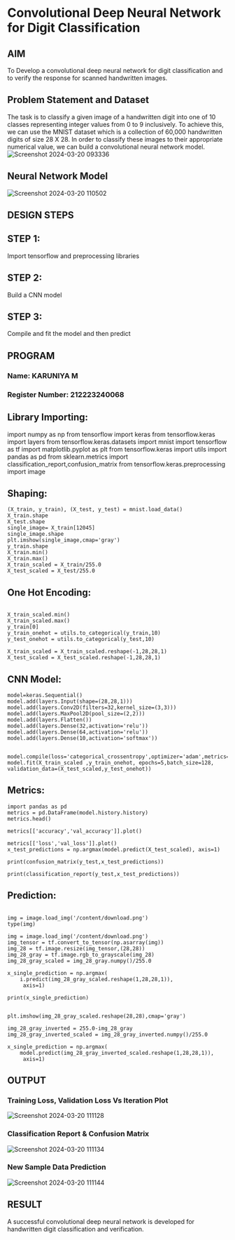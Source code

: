 # Convolutional Deep Neural Network for Digit Classification

## AIM

To Develop a convolutional deep neural network for digit classification and to verify the response for scanned handwritten images.

## Problem Statement and Dataset
The task is to classify a given image of a handwritten digit into one of 10 classes representing integer values from 0 to 9 inclusively. To achieve this, we can use the MNIST dataset which is a collection of 60,000 handwritten digits of size 28 X 28. In order to classify these images to their appropriate numerical value, we can build a convolutional neural network model.
![Screenshot 2024-03-20 093336](https://github.com/guru14789/mnist-classification/assets/151705853/bd9eec12-5cf1-40cd-b8e8-ac92c415ceb4)

## Neural Network Model

![Screenshot 2024-03-20 110502](https://github.com/karuniya2005/mnist-classification/assets/161425769/8a5b6e52-9c4e-405a-bb5b-9e49c3a05bcb)

## DESIGN STEPS

## STEP 1:
Import tensorflow and preprocessing libraries

## STEP 2:
Build a CNN model

## STEP 3:
Compile and fit the model and then predict

## PROGRAM

### Name: KARUNIYA M
### Register Number: 212223240068
## Library Importing:


import numpy as np
from tensorflow import keras
from tensorflow.keras import layers
from tensorflow.keras.datasets import mnist
import tensorflow as tf
import matplotlib.pyplot as plt
from tensorflow.keras import utils
import pandas as pd
from sklearn.metrics import classification_report,confusion_matrix
from tensorflow.keras.preprocessing import image

## Shaping:
```
(X_train, y_train), (X_test, y_test) = mnist.load_data()
X_train.shape
X_test.shape
single_image= X_train[12045]
single_image.shape
plt.imshow(single_image,cmap='gray')
y_train.shape
X_train.min()
X_train.max()
X_train_scaled = X_train/255.0
X_test_scaled = X_test/255.0
```

## One Hot Encoding:
```

X_train_scaled.min()
X_train_scaled.max()
y_train[0]
y_train_onehot = utils.to_categorical(y_train,10)
y_test_onehot = utils.to_categorical(y_test,10)

X_train_scaled = X_train_scaled.reshape(-1,28,28,1)
X_test_scaled = X_test_scaled.reshape(-1,28,28,1)
```

## CNN Model:
```
model=keras.Sequential()
model.add(layers.Input(shape=(28,28,1)))
model.add(layers.Conv2D(filters=32,kernel_size=(3,3)))
model.add(layers.MaxPool2D(pool_size=(2,2)))
model.add(layers.Flatten())
model.add(layers.Dense(32,activation='relu'))
model.add(layers.Dense(64,activation='relu'))
model.add(layers.Dense(10,activation='softmax'))


model.compile(loss='categorical_crossentropy',optimizer='adam',metrics='accuracy')
model.fit(X_train_scaled ,y_train_onehot, epochs=5,batch_size=128, validation_data=(X_test_scaled,y_test_onehot))
```
## Metrics:
```
import pandas as pd
metrics = pd.DataFrame(model.history.history)
metrics.head()

metrics[['accuracy','val_accuracy']].plot()

metrics[['loss','val_loss']].plot()
x_test_predictions = np.argmax(model.predict(X_test_scaled), axis=1)

print(confusion_matrix(y_test,x_test_predictions))

print(classification_report(y_test,x_test_predictions))
```
## Prediction:
```

img = image.load_img('/content/download.png')
type(img)

img = image.load_img('/content/download.png')
img_tensor = tf.convert_to_tensor(np.asarray(img))
img_28 = tf.image.resize(img_tensor,(28,28))
img_28_gray = tf.image.rgb_to_grayscale(img_28)
img_28_gray_scaled = img_28_gray.numpy()/255.0

x_single_prediction = np.argmax(
    i.predict(img_28_gray_scaled.reshape(1,28,28,1)),
     axis=1)

print(x_single_prediction)


plt.imshow(img_28_gray_scaled.reshape(28,28),cmap='gray')

img_28_gray_inverted = 255.0-img_28_gray
img_28_gray_inverted_scaled = img_28_gray_inverted.numpy()/255.0

x_single_prediction = np.argmax(
    model.predict(img_28_gray_inverted_scaled.reshape(1,28,28,1)),
     axis=1)
```


## OUTPUT

### Training Loss, Validation Loss Vs Iteration Plot

![Screenshot 2024-03-20 111128](https://github.com/karuniya2005/mnist-classification/assets/161425769/396de945-55be-41f3-a73c-80e6da2796c8)


### Classification Report & Confusion Matrix

![Screenshot 2024-03-20 111134](https://github.com/karuniya2005/mnist-classification/assets/161425769/87537acf-faed-42c9-a3c8-87016143bd48)



### New Sample Data Prediction
![Screenshot 2024-03-20 111144](https://github.com/karuniya2005/mnist-classification/assets/161425769/17c3d9b2-76df-44e5-b825-8e73890f004b)


## RESULT
A successful convolutional deep neural network is developed for handwritten digit classification and verification.
